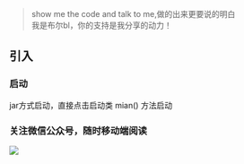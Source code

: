 >show me the code and talk to me,做的出来更要说的明白  
>我是布尔bl，你的支持是我分享的动力！


##   引入



###  启动

 jar方式启动，直接点击启动类 mian() 方法启动

###  关注微信公众号，随时移动端阅读

![](http://javahouse.xyz/20200106104817.png)
